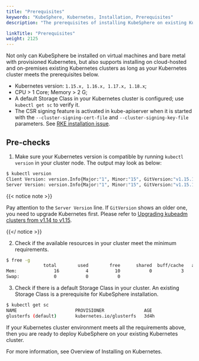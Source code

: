 ```yaml
---
title: "Prerequisites"
keywords: "KubeSphere, Kubernetes, Installation, Prerequisites"
description: "The prerequisites of installing KubeSphere on existing Kubernetes"

linkTitle: "Prerequisites"
weight: 2125
---
```




Not only can KubeSphere be installed on virtual machines and bare metal with provisioned Kubernetes, but also supports installing on cloud-hosted and on-premises existing Kubernetes clusters as long as your Kubernetes cluster meets the prerequisites below.

- Kubernetes version:  `1.15.x, 1.16.x, 1.17.x, 1.18.x`;
- CPU > 1 Core; Memory > 2 G;
- A default Storage Class in your Kubernetes cluster is configured; use `kubectl get sc` to verify it.
- The CSR signing feature is activated in kube-apiserver when it is started with the `--cluster-signing-cert-file` and `--cluster-signing-key-file` parameters. See [RKE installation issue](https://github.com/kubesphere/kubesphere/issues/1925#issuecomment-591698309).

## Pre-checks

1. Make sure your Kubernetes version is compatible by running `kubectl version` in your cluster node. The output may look as below:

```bash
$ kubectl version
Client Version: version.Info{Major:"1", Minor:"15", GitVersion:"v1.15.1", GitCommit:"4485c6f18cee9a5d3c3b4e523bd27972b1b53892", GitTreeState:"clean", BuildDate:"2019-07-18T09:09:21Z", GoVersion:"go1.12.5", Compiler:"gc", Platform:"linux/amd64"}
Server Version: version.Info{Major:"1", Minor:"15", GitVersion:"v1.15.1", GitCommit:"4485c6f18cee9a5d3c3b4e523bd27972b1b53892", GitTreeState:"clean", BuildDate:"2019-07-18T09:09:21Z", GoVersion:"go1.12.5", Compiler:"gc", Platform:"linux/amd64"}
```

{{< notice note >}}

Pay attention to the `Server Version` line. If `GitVersion` shows an older one, you need to upgrade Kubernetes first. Please refer to [Upgrading kubeadm clusters from v1.14 to v1.15](https://v1-15.docs.kubernetes.io/docs/tasks/administer-cluster/kubeadm/kubeadm-upgrade-1-15/).

{{</ notice >}} 

2. Check if the available resources in your cluster meet the minimum requirements.

```bash
$ free -g
              total        used        free      shared  buff/cache   available
Mem:              16          4          10           0           3           2
Swap:             0           0           0
```

3. Check if there is a default Storage Class in your cluster. An existing Storage Class is a prerequisite for KubeSphere installation.

```bash
$ kubectl get sc
NAME                      PROVISIONER               AGE
glusterfs (default)       kubernetes.io/glusterfs   3d4h
```

If your Kubernetes cluster environment meets all the requirements above, then you are ready to deploy KubeSphere on your existing Kubernetes cluster.

For more information, see Overview of Installing on Kubernetes.